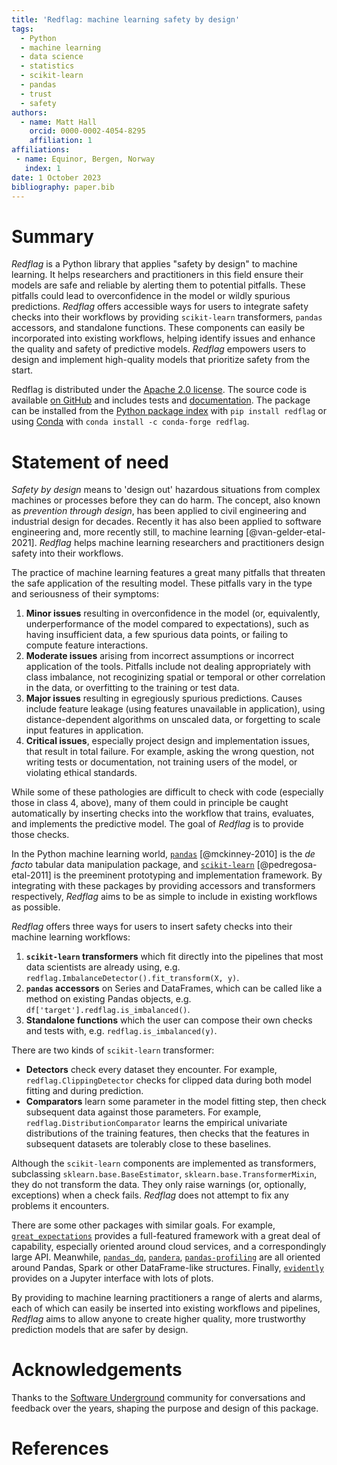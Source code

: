 ```yaml
---
title: 'Redflag: machine learning safety by design'
tags:
  - Python
  - machine learning
  - data science
  - statistics
  - scikit-learn
  - pandas
  - trust
  - safety
authors:
  - name: Matt Hall
    orcid: 0000-0002-4054-8295
    affiliation: 1
affiliations:
 - name: Equinor, Bergen, Norway
   index: 1
date: 1 October 2023
bibliography: paper.bib
---
```


# Summary

_Redflag_ is a Python library that applies "safety by design" to machine
learning. It helps researchers and practitioners in this field ensure their
models are safe and reliable by alerting them to potential pitfalls. These
pitfalls could lead to overconfidence in the model or wildly spurious
predictions. _Redflag_ offers accessible ways for users to integrate safety
checks into their workflows by providing `scikit-learn` transformers, `pandas`
accessors, and standalone functions. These components can easily be
incorporated into existing workflows, helping identify issues and enhance the
quality and safety of predictive models. _Redflag_ empowers users to design and
implement high-quality models that prioritize safety from the start.

Redflag is distributed under the [Apache 2.0
license](https://www.apache.org/licenses/LICENSE-2.0). The source code is
available [on GitHub](https://github.com/scienxlab/redflag) and includes tests
and [documentation](https://scienxlab.org/redflag/). The package can be
installed from the [Python package index](https://pypi.org/project/redflag/)
with `pip install redflag` or using
[Conda](https://anaconda.org/conda-forge/redflag) with `conda install -c
conda-forge redflag`.

# Statement of need

_Safety by design_ means to 'design out' hazardous situations from complex
machines or processes before they can do harm. The concept, also known as
_prevention through design_, has been applied to civil engineering and
industrial design for decades. Recently it has also been applied to software
engineering and, more recently still, to machine learning
[@van-gelder-etal-2021]. _Redflag_ helps machine learning researchers and
practitioners design safety into their workflows.

The practice of machine learning features a great many pitfalls that threaten
the safe application of the resulting model. These pitfalls vary in the type
and seriousness of their symptoms:

1. **Minor issues** resulting in overconfidence in the model (or, equivalently,
underperformance of the model compared to expectations), such as having
insufficient data, a few spurious data points, or failing to compute feature
interactions.
2. **Moderate issues** arising from incorrect assumptions or incorrect
application of the tools. Pitfalls include not dealing appropriately with class
imbalance, not recoginizing spatial or temporal or other correlation in the
data, or overfitting to the training or test data.
3. **Major issues** resulting in egregiously spurious predictions. Causes
include feature leakage (using features unavailable in application), using
distance-dependent algorithms on unscaled data, or forgetting to scale input
features in application.
4. **Critical issues**, especially project design and implementation issues,
that result in total failure. For example, asking the wrong question, not
writing tests or documentation, not training users of the model, or violating
ethical standards.

While some of these pathologies are difficult to check with code (especially
those in class 4, above), many of them could in principle be caught
automatically by inserting checks into the workflow that trains, evaluates, and
implements the predictive model. The goal of _Redflag_ is to provide those
checks.

In the Python machine learning world, [`pandas`](https://pandas.pydata.org/)
[@mckinney-2010] is the _de facto_ tabular data manipulation package, and
[`scikit-learn`](https://scikit-learn.org/) [@pedregosa-etal-2011] is the
preeminent prototyping and implementation framework. By integrating with these
packages by providing accessors and transformers respectively, _Redflag_ aims
to be as simple to include in existing workflows as possible.

_Redflag_ offers three ways for users to insert safety checks into their
machine learning workflows:

1. **`scikit-learn` transformers** which fit directly into the pipelines that
most data scientists are already using, e.g.
`redflag.ImbalanceDetector().fit_transform(X, y)`.
2. **`pandas` accessors** on Series and DataFrames, which can be called like a
method on existing Pandas objects, e.g. `df['target'].redflag.is_imbalanced()`.
3. **Standalone functions** which the user can compose their own checks and
tests with, e.g. `redflag.is_imbalanced(y)`.

There are two kinds of `scikit-learn` transformer:

- **Detectors** check every dataset they encounter. For example,
`redflag.ClippingDetector` checks for clipped data during both model fitting
and during prediction.
- **Comparators** learn some parameter in the model fitting step, then check
subsequent data against those parameters. For example,
`redflag.DistributionComparator` learns the empirical univariate distributions
of the training features, then checks that the features in subsequent datasets
are tolerably close to these baselines.

Although the `scikit-learn` components are implemented as transformers,
subclassing `sklearn.base.BaseEstimator`, `sklearn.base.TransformerMixin`, they
do not transform the data. They only raise warnings (or, optionally,
exceptions) when a check fails. _Redflag_ does not attempt to fix any problems
it encounters.

There are some other packages with similar goals. For example,
[`great_expectations`](https://greatexpectations.io/) provides a full-featured
framework with a great deal of capability, especially oriented around cloud
services, and a correspondingly large API. Meanwhile,
[`pandas_dq`](https://github.com/AutoViML/pandas_dq),
[`pandera`](https://github.com/unionai-oss/pandera),
[`pandas-profiling`](https://github.com/ydataai/ydata-profiling) are all
oriented around Pandas, Spark or other DataFrame-like structures. Finally,
[`evidently`](https://github.com/evidentlyai/evidently) provides on a Jupyter
interface with lots of plots.

By providing to machine learning practitioners a range of alerts and alarms,
each of which can easily be inserted into existing workflows and pipelines,
_Redflag_ aims to allow anyone to create higher quality, more trustworthy
prediction models that are safer by design.

# Acknowledgements

Thanks to the [Software Underground](https://softwareunderground.org) community
for conversations and feedback over the years, shaping the purpose and design
of this package.

# References
